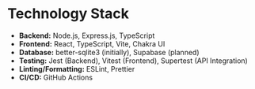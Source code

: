 # Technology Stack

- **Backend:** Node.js, Express.js, TypeScript
- **Frontend:** React, TypeScript, Vite, Chakra UI
- **Database:** better-sqlite3 (initially), Supabase (planned)
- **Testing:** Jest (Backend), Vitest (Frontend), Supertest (API Integration)
- **Linting/Formatting:** ESLint, Prettier
- **CI/CD:** GitHub Actions
